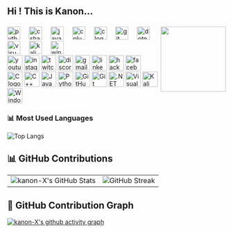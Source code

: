 

<!--
**kanon-X/kanon-X** is a ✨ _special_ ✨ repository because its `README.md` (this file) appears on your GitHub profile.

Here are some ideas to get you started:

- 🔭 I’m currently working on ...
- 🌱 I’m currently learning ...
- 👯 I’m looking to collaborate on ...
- 🤔 I’m looking for help with ...
- 💬 Ask me about ...
- 📫 How to reach me: ...
- 😄 Pronouns: ...
- ⚡ Fun fact: ...
-->
<h2 align="left">Hi ! This is Kanon...</h2>

###

<img align="right" height="150" src="https://count.getloli.com/@:name"  />

###

<div align="left">
 

  <!-- Python -->
  <img src="https://cdn.jsdelivr.net/gh/devicons/devicon/icons/python/python-original.svg" height="30" alt="python logo" />
  <img width="12" />

  <!-- C# -->
  <img src="https://cdn.jsdelivr.net/gh/devicons/devicon/icons/csharp/csharp-original.svg" height="30" alt="csharp logo" />
  <img width="12" />

  <!-- Java -->
  <img src="https://cdn.jsdelivr.net/gh/devicons/devicon/icons/java/java-original.svg" height="30" alt="java logo" />
  <img width="12" />

  <!-- C++ -->
  <img src="https://cdn.jsdelivr.net/gh/devicons/devicon/icons/cplusplus/cplusplus-original.svg" height="30" alt="cplusplus logo" />
  <img width="12" />

  <!-- C -->
  <img src="https://cdn.jsdelivr.net/gh/devicons/devicon/icons/c/c-original.svg" height="30" alt="c logo" />
  <img width="12" />


  <!-- Git -->
  <img src="https://cdn.jsdelivr.net/gh/devicons/devicon/icons/git/git-original.svg" height="30" alt="git logo" />
  <img width="12" />

  <!-- .NET -->
  <img src="https://cdn.jsdelivr.net/gh/devicons/devicon/icons/dot-net/dot-net-original.svg" height="30" alt="dotnet logo" />
  <img width="12" />

  <!-- Visual Studio -->
  <img src="https://cdn.jsdelivr.net/gh/devicons/devicon/icons/visualstudio/visualstudio-plain.svg" height="30" alt="visual studio logo" />
  <img width="12" />

  <!-- Kali Linux -->
  <img src="https://cdn.jsdelivr.net/gh/devicons/devicon/icons/linux/linux-original.svg" height="30" alt="kali linux logo" />
  <img width="12" />

  <!-- Windows -->
  <img src="https://cdn.jsdelivr.net/gh/devicons/devicon/icons/windows8/windows8-original.svg" height="30" alt="windows logo" />
</div>

<div align="left">
  <img src="https://img.shields.io/static/v1?message=Youtube&logo=youtube&label=&color=FF0000&logoColor=white&labelColor=&style=for-the-badge" height="35" alt="youtube logo"  />
  <img src="https://img.shields.io/static/v1?message=Instagram&logo=instagram&label=&color=E4405F&logoColor=white&labelColor=&style=for-the-badge" height="35" alt="instagram logo"  />
  <img src="https://img.shields.io/static/v1?message=Twitch&logo=twitch&label=&color=9146FF&logoColor=white&labelColor=&style=for-the-badge" height="35" alt="twitch logo"  />
  <img src="https://img.shields.io/static/v1?message=Discord&logo=discord&label=&color=7289DA&logoColor=white&labelColor=&style=for-the-badge" height="35" alt="discord logo"  />
  <img src="https://img.shields.io/static/v1?message=Gmail&logo=gmail&label=&color=D14836&logoColor=white&labelColor=&style=for-the-badge" height="35" alt="gmail logo"  />
  <img src="https://img.shields.io/static/v1?message=LinkedIn&logo=linkedin&label=&color=0077B5&logoColor=white&labelColor=&style=for-the-badge" height="35" alt="linkedin logo"  />
  <img src="https://img.shields.io/static/v1?message=HackerRank&logo=hackerrank&label=&color=2EC866&logoColor=white&labelColor=&style=for-the-badge" height="35" alt="hackerrank logo"  />
  <img src="https://img.shields.io/static/v1?message=Facebook&logo=facebook&label=&color=1877F2&logoColor=white&labelColor=&style=for-the-badge" height="35" alt="facebook logo"  />
</div>
<div align="left">
  <img src="https://img.shields.io/static/v1?message=C&logo=c&label=&color=00599C&logoColor=white&style=for-the-badge" height="35" alt="C logo" />
  <img src="https://img.shields.io/static/v1?message=C++&logo=cpp&label=&color=00599C&logoColor=white&style=for-the-badge" height="35" alt="C++ logo" />
  <img src="https://img.shields.io/static/v1?message=Java&logo=openjdk&label=&color=007396&logoColor=white&style=for-the-badge" height="35" alt="Java logo" />
  <img src="https://img.shields.io/static/v1?message=Python&logo=python&label=&color=3776AB&logoColor=white&style=for-the-badge" height="35" alt="Python logo" />
  <img src="https://img.shields.io/static/v1?message=GitHub&logo=github&label=&color=181717&logoColor=white&style=for-the-badge" height="35" alt="GitHub logo" />
  <img src="https://img.shields.io/static/v1?message=Git&logo=git&label=&color=F05032&logoColor=white&style=for-the-badge" height="35" alt="Git logo" />
  <img src="https://img.shields.io/static/v1?message=.NET&logo=dotnet&label=&color=512BD4&logoColor=white&style=for-the-badge" height="35" alt=".NET logo" />
  <img src="https://img.shields.io/static/v1?message=Visual%20Studio&logo=visualstudio&label=&color=5C2D91&logoColor=white&style=for-the-badge" height="35" alt="Visual Studio logo" />
  <img src="https://img.shields.io/static/v1?message=Kali%20Linux&logo=kalilinux&label=&color=557C94&logoColor=white&style=for-the-badge" height="35" alt="Kali Linux logo" />
  <img src="https://img.shields.io/static/v1?message=Windows&logo=windows&label=&color=0078D6&logoColor=white&style=for-the-badge" height="35" alt="Windows logo" />
</div>


### 📊 Most Used Languages

![Top Langs](https://github-readme-stats.vercel.app/api/top-langs/?username=kanon-X&layout=compact&theme=dark)





## 📊 GitHub Contributions

<table>
  <tr>
    <td>
      <img src="https://github-readme-stats.vercel.app/api?username=kanon-X&show_icons=true&theme=github_dark&hide_border=true" alt="kanon-X's GitHub Stats"/>
    </td>
    <td>
      <img src="https://github-readme-streak-stats.herokuapp.com/?user=kanon-X&theme=github-dark&hide_border=true" alt="GitHub Streak"/>
    </td>
  </tr>
</table>



## 🧩 GitHub Contribution Graph

[![kanon-X's github activity graph](https://github-readme-activity-graph.vercel.app/graph?username=kanon-X&theme=github-compact&hide_border=true)](https://github.com/kanon-X)


